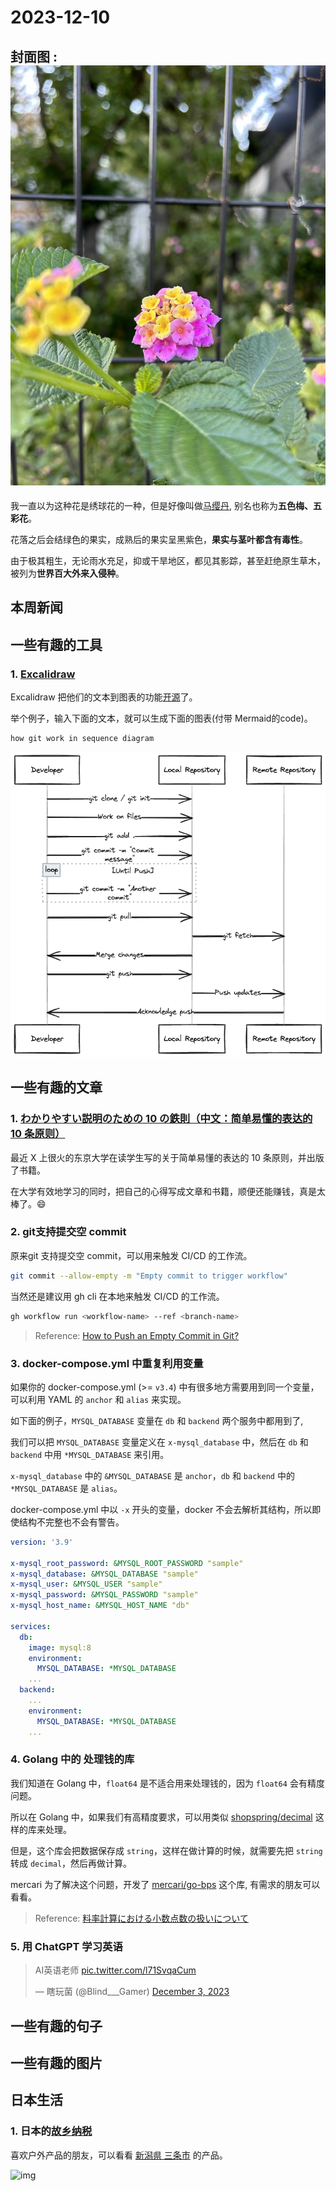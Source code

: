 # 2023-12-10

## 封面图 :  ![img](cover.jpg)

我一直以为这种花是绣球花的一种，但是好像叫做[马缨丹](https://zh.wikipedia.org/zh-cn/馬纓丹), 别名也称为**五色梅、五彩花**。

花落之后会结绿色的果实，成熟后的果实呈黑紫色，**果实与茎叶都含有毒性**。

由于极其粗生，无论雨水充足，抑或干旱地区，都见其影踪，甚至赶绝原生草木，被列为**世界百大外来入侵种**。

## 本周新闻

## 一些有趣的工具

### 1. [Excalidraw](https://excalidraw.com/)

Excalidraw 把他们的文本到图表的功能[开源](https://github.com/excalidraw/excalidraw)了。

举个例子，输入下面的文本，就可以生成下面的图表(付带 Mermaid的code)。

```text
how git work in sequence diagram
```

![img](Excalidraw-git-work.png)

## 一些有趣的文章

### 1. [わかりやすい説明のための 10 の鉄則（中文：简单易懂的表达的 10 条原则）](https://speakerdeck.com/e869120/wakariyasuisetsumei-10-tessoku)

最近 X 上很火的东京大学在读学生写的关于简单易懂的表达的 10 条原则，并出版了书籍。

在大学有效地学习的同时，把自己的心得写成文章和书籍，顺便还能赚钱，真是太棒了。😄

### 2. git支持提交空 commit

原来git 支持提交空 commit，可以用来触发 CI/CD 的工作流。

```bash
git commit --allow-empty -m "Empty commit to trigger workflow"
```

当然还是建议用 gh cli 在本地来触发 CI/CD 的工作流。

```bash
gh workflow run <workflow-name> --ref <branch-name>
```

> Reference: [How to Push an Empty Commit in Git?](https://www.scaler.com/topics/git/git-empty-commit/)

### 3. docker-compose.yml 中重复利用变量

如果你的 docker-compose.yml (>= `v3.4`) 中有很多地方需要用到同一个变量，可以利用 YAML 的 `anchor` 和 `alias` 来实现。

如下面的例子，`MYSQL_DATABASE` 变量在 `db` 和 `backend` 两个服务中都用到了,

我们可以把 `MYSQL_DATABASE` 变量定义在 `x-mysql_database` 中，然后在 `db` 和 `backend` 中用 `*MYSQL_DATABASE` 来引用。

`x-mysql_database` 中的 `&MYSQL_DATABASE` 是 `anchor`，`db` 和 `backend` 中的 `*MYSQL_DATABASE` 是 `alias`。

docker-compose.yml 中以 `-x` 开头的变量，docker 不会去解析其结构，所以即使结构不完整也不会有警告。

```yaml {3-7,13,18} showLineNumbers
version: '3.9'

x-mysql_root_password: &MYSQL_ROOT_PASSWORD "sample"
x-mysql_database: &MYSQL_DATABASE "sample"
x-mysql_user: &MYSQL_USER "sample"
x-mysql_password: &MYSQL_PASSWORD "sample"
x-mysql_host_name: &MYSQL_HOST_NAME "db"

services:
  db:
    image: mysql:8
    environment:
      MYSQL_DATABASE: *MYSQL_DATABASE
    ...
  backend:
    ...
    environment:
      MYSQL_DATABASE: *MYSQL_DATABASE
    ...
```

### 4. Golang 中的 处理钱的库

我们知道在 Golang 中，`float64` 是不适合用来处理钱的，因为 `float64` 会有精度问题。

所以在 Golang 中，如果我们有高精度要求，可以用类似 [shopspring/decimal](https://github.com/shopspring/decimal) 这样的库来处理。

但是，这个库会把数据保存成 `string`，这样在做计算的时候，就需要先把 `string` 转成 `decimal`，然后再做计算。

mercari 为了解决这个问题，开发了 [mercari/go-bps](https://github.com/mercari/go-bps) 这个库, 有需求的朋友可以看看。

> Reference: [料率計算における小数点数の扱いについて](https://engineering.mercari.com/blog/entry/20201203-basis-point/)

### 5. 用 ChatGPT 学习英语

<blockquote class="twitter-tweet"><p lang="zh" dir="ltr">AI英语老师 <a href="https://t.co/l71SvqaCum">pic.twitter.com/l71SvqaCum</a></p>&mdash; 瞎玩菌 (@Blind___Gamer) <a href="https://twitter.com/Blind___Gamer/status/1731307112922566863?ref_src=twsrc%5Etfw">December 3, 2023</a></blockquote> <script async src="https://platform.twitter.com/widgets.js" charset="utf-8"></script>

## 一些有趣的句子

## 一些有趣的图片

## 日本生活

### 1. 日本的[故乡纳税](https://ja.wikipedia.org/wiki/ふるさと納税)

喜欢户外产品的朋友，可以看看 [新潟県 三条市](https://item.rakuten.co.jp/f152048-sanjo/) 的产品。

![img](https://image.rakuten.co.jp/f152048-sanjo/cabinet/sanjof/10000_2/imgrc0099211089.jpg)